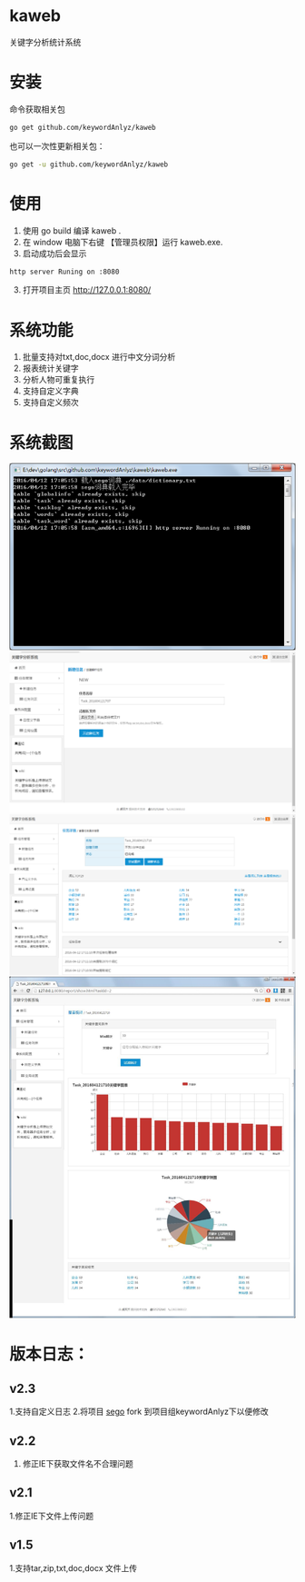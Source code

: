 # kaweb
关键字分析统计系统

# 安装
命令获取相关包
```bash
go get github.com/keywordAnlyz/kaweb
```
也可以一次性更新相关包：
```bash
go get -u github.com/keywordAnlyz/kaweb
```

# 使用
1. 使用 go build 编译 kaweb .
1. 在 window 电脑下右键 【管理员权限】运行 kaweb.exe.
2. 启动成功后会显示
```bash
http server Runing on :8080
```
  
3. 打开项目主页
http://127.0.0.1:8080/ 


# 系统功能

1. 批量支持对txt,doc,docx 进行中文分词分析
2. 报表统计关键字
3. 分析人物可重复执行
4. 支持自定义字典
5. 支持自定义频次  


# 系统截图

![image](https://github.com/keywordAnlyz/kaweb/raw/master/static/img/exeMain.png)
![image](https://github.com/keywordAnlyz/kaweb/raw/master/static/img/newTask.png)
![image](https://github.com/keywordAnlyz/kaweb/raw/master/static/img/taskResult.png)
![image](https://github.com/keywordAnlyz/kaweb/raw/master/static/img/tongji.jpg)

# 版本日志：

## v2.3 
1.支持自定义日志
2.将项目 [sego](https://github.com/huichen/sego) fork 到项目组keywordAnlyz下以便修改

## v2.2 
1. 修正IE下获取文件名不合理问题

## v2.1 
  1.修正IE下文件上传问题

## v1.5 
  1.支持tar,zip,txt,doc,docx 文件上传
  
